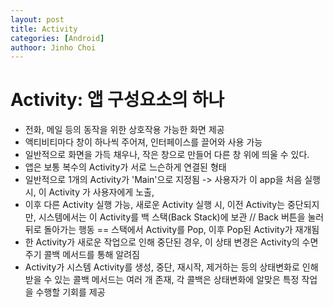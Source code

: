 ```yaml
---
layout: post
title: Activity
categories: [Android]
authoor: Jinho Choi
---
```


# Activity: 앱 구성요소의 하나
- 전화, 메일 등의 동작을 위한 상호작용 가능한 화면 제공
- 액티비티마다 창이 하나씩 주어져, 인터페이스를 끌어와 사용 가능
- 일반적으로 화면을 가득 채우나, 작은 창으로 만들어 다른 창 위에 띄울 수 있다.
- 앱은 보통 복수의 Activity가 서로 느슨하게 연결된 형태
- 일반적으로 1개의 Activity가 'Main'으로 지정됨 -> 사용자가 이 app을 처음 실행 시, 이 Activity 가 사용자에게 노출,
- 이후 다른 Activity 실행 가능, 새로운 Activity 실행 시, 이전 Activity는 중단되지만, 시스템에서는 이 Activity를 백 스택(Back Stack)에 보관 // Back 버튼을 눌러 뒤로 돌아가는 행동 == 스택에서 Activity를 Pop, 이후 Pop된 Activity가 재개됨
- 한 Activity가 새로운 작업으로 인해 중단된 경우, 이 상태 변경은 Activity의 수면 주기 콜백 메서드를 통해 알려짐
- Activity가 시스템 Activity를 생성, 중단, 재시작, 제거하는 등의 상태변화로 인해 받을 수 있는 콜백 메서드는 여러 개 존재, 각 콜백은 상태변화에 알맞은 특정 작업을 수행할 기회를 제공


